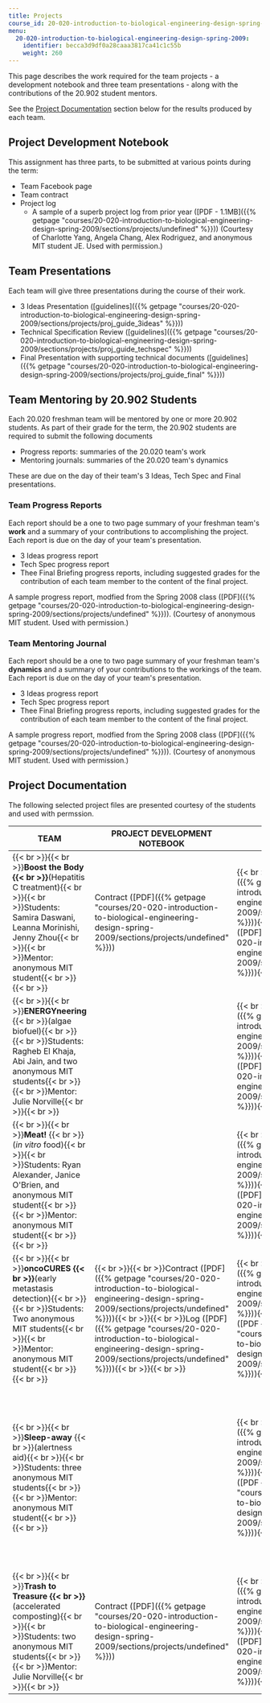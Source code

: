 ```yaml
---
title: Projects
course_id: 20-020-introduction-to-biological-engineering-design-spring-2009
menu:
  20-020-introduction-to-biological-engineering-design-spring-2009:
    identifier: becca3d9df0a28caaa3817ca41c1c55b
    weight: 260
---
```

This page describes the work required for the team projects - a development notebook and three team presentations - along with the contributions of the 20.902 student mentors.

See the [Project Documentation](#Project_Documentation) section below for the results produced by each team.

Project Development Notebook
----------------------------

This assignment has three parts, to be submitted at various points during the term:

*   Team Facebook page
*   Team contract
*   Project log
    *   A sample of a superb project log from prior year ([PDF - 1.1MB]({{% getpage "courses/20-020-introduction-to-biological-engineering-design-spring-2009/sections/projects/undefined" %}})) (Courtesy of Charlotte Yang, Angela Chang, Alex Rodriguez, and anonymous MIT student JE. Used with permission.)

Team Presentations
------------------

Each team will give three presentations during the course of their work.

*   3 Ideas Presentation ([guidelines]({{% getpage "courses/20-020-introduction-to-biological-engineering-design-spring-2009/sections/projects/proj_guide_3ideas" %}}))
*   Technical Specification Review ([guidelines]({{% getpage "courses/20-020-introduction-to-biological-engineering-design-spring-2009/sections/projects/proj_guide_techspec" %}}))
*   Final Presentation with supporting technical documents ([guidelines]({{% getpage "courses/20-020-introduction-to-biological-engineering-design-spring-2009/sections/projects/proj_guide_final" %}}))

Team Mentoring by 20.902 Students
---------------------------------

Each 20.020 freshman team will be mentored by one or more 20.902 students. As part of their grade for the term, the 20.902 students are required to submit the following documents

*   Progress reports: summaries of the 20.020 team's work
*   Mentoring journals: summaries of the 20.020 team's dynamics

These are due on the day of their team's 3 Ideas, Tech Spec and Final presentations.

### Team Progress Reports

Each report should be a one to two page summary of your freshman team's **work** and a summary of your contributions to accomplishing the project. Each report is due on the day of your team's presentation.

*   3 Ideas progress report
*   Tech Spec progress report
*   Thee Final Briefing progress reports, including suggested grades for the contribution of each team member to the content of the final project.

A sample progress report, modfied from the Spring 2008 class ([PDF]({{% getpage "courses/20-020-introduction-to-biological-engineering-design-spring-2009/sections/projects/undefined" %}})). (Courtesy of anonymous MIT student. Used with permission.)

### Team Mentoring Journal

Each report should be a one to two page summary of your freshman team's **dynamics** and a summary of your contributions to the workings of the team. Each report is due on the day of your team's presentation.

*   3 Ideas progress report
*   Tech Spec progress report
*   Thee Final Briefing progress reports, including suggested grades for the contribution of each team member to the content of the final project.

A sample progress report, modfied from the Spring 2008 class ([PDF]({{% getpage "courses/20-020-introduction-to-biological-engineering-design-spring-2009/sections/projects/undefined" %}})). (Courtesy of anonymous MIT student. Used with permission.)

Project Documentation
---------------------

The following selected project files are presented courtesy of the students and used with permssion.

| TEAM | PROJECT DEVELOPMENT NOTEBOOK | MILESTONE  {{< br >}}PRESENTATIONS | FINAL DOCUMENTS |
| --- | --- | --- | --- |
| {{< br >}}{{< br >}}**Boost the Body  {{< br >}}**(Hepatitis C treatment){{< br >}}{{< br >}}Students: Samira Daswani, Leanna Morinishi, Jenny Zhou{{< br >}}{{< br >}}Mentor: anonymous MIT student{{< br >}}{{< br >}} | Contract ([PDF]({{% getpage "courses/20-020-introduction-to-biological-engineering-design-spring-2009/sections/projects/undefined" %}})) | {{< br >}}{{< br >}}3 Ideas ([PDF]({{% getpage "courses/20-020-introduction-to-biological-engineering-design-spring-2009/sections/projects/undefined" %}})){{< br >}}{{< br >}}Tech Spec ([PDF]({{% getpage "courses/20-020-introduction-to-biological-engineering-design-spring-2009/sections/projects/undefined" %}})){{< br >}}{{< br >}} | Final presentation ([PDF]({{% getpage "courses/20-020-introduction-to-biological-engineering-design-spring-2009/sections/projects/undefined" %}})) |
| {{< br >}}{{< br >}}**ENERGYneering**  {{< br >}}(algae biofuel){{< br >}}{{< br >}}Students: Ragheb El Khaja, Abi Jain, and two anonymous MIT students{{< br >}}{{< br >}}Mentor: Julie Norville{{< br >}}{{< br >}} |   | {{< br >}}{{< br >}}3 Ideas ([PDF]({{% getpage "courses/20-020-introduction-to-biological-engineering-design-spring-2009/sections/projects/undefined" %}})){{< br >}}{{< br >}}Tech Spec ([PDF]({{% getpage "courses/20-020-introduction-to-biological-engineering-design-spring-2009/sections/projects/undefined" %}})){{< br >}}{{< br >}} |   |
| {{< br >}}{{< br >}}**Meat!**  {{< br >}}(_in vitro_ food){{< br >}}{{< br >}}Students: Ryan Alexander, Janice O'Brien, and anonymous MIT student{{< br >}}{{< br >}}Mentor: anonymous MIT student{{< br >}}{{< br >}} |   | {{< br >}}{{< br >}}3 Ideas ([PDF]({{% getpage "courses/20-020-introduction-to-biological-engineering-design-spring-2009/sections/projects/undefined" %}})){{< br >}}{{< br >}}Tech Spec ([PDF]({{% getpage "courses/20-020-introduction-to-biological-engineering-design-spring-2009/sections/projects/undefined" %}})){{< br >}}{{< br >}} |   |
| {{< br >}}{{< br >}}**oncoCURES  {{< br >}}**(early metastasis detection){{< br >}}{{< br >}}Students: Two anonymous MIT students{{< br >}}{{< br >}}Mentor: anonymous MIT student{{< br >}}{{< br >}} | {{< br >}}{{< br >}}Contract ([PDF]({{% getpage "courses/20-020-introduction-to-biological-engineering-design-spring-2009/sections/projects/undefined" %}})){{< br >}}{{< br >}}Log ([PDF]({{% getpage "courses/20-020-introduction-to-biological-engineering-design-spring-2009/sections/projects/undefined" %}})){{< br >}}{{< br >}} | {{< br >}}{{< br >}}3 Ideas ([PDF]({{% getpage "courses/20-020-introduction-to-biological-engineering-design-spring-2009/sections/projects/undefined" %}})){{< br >}}{{< br >}}Tech Spec ([PDF ‑ 2.8MB]({{% getpage "courses/20-020-introduction-to-biological-engineering-design-spring-2009/sections/projects/undefined" %}})){{< br >}}{{< br >}} | {{< br >}}{{< br >}}Final presentation ([PDF]({{% getpage "courses/20-020-introduction-to-biological-engineering-design-spring-2009/sections/projects/undefined" %}})){{< br >}}{{< br >}}Report ([PDF]({{% getpage "courses/20-020-introduction-to-biological-engineering-design-spring-2009/sections/projects/undefined" %}})){{< br >}}{{< br >}} |
| {{< br >}}{{< br >}}**Sleep-away**  {{< br >}}(alertness aid){{< br >}}{{< br >}}Students: three anonymous MIT students{{< br >}}{{< br >}}Mentor: anonymous MIT student{{< br >}}{{< br >}} |   | {{< br >}}{{< br >}}3 Ideas ([PDF]({{% getpage "courses/20-020-introduction-to-biological-engineering-design-spring-2009/sections/projects/undefined" %}})){{< br >}}{{< br >}}Tech Spec ([PDF ‑ 1.9MB]({{% getpage "courses/20-020-introduction-to-biological-engineering-design-spring-2009/sections/projects/undefined" %}})){{< br >}}{{< br >}} | {{< br >}}{{< br >}}Final presentation ([PDF - 1.4MB]({{% getpage "courses/20-020-introduction-to-biological-engineering-design-spring-2009/sections/projects/undefined" %}})){{< br >}}{{< br >}}Report ([PDF]({{% getpage "courses/20-020-introduction-to-biological-engineering-design-spring-2009/sections/projects/undefined" %}})){{< br >}}{{< br >}}Technical slides ([PDF ‑ 1.2MB]({{% getpage "courses/20-020-introduction-to-biological-engineering-design-spring-2009/sections/projects/undefined" %}})){{< br >}}{{< br >}} |
| {{< br >}}{{< br >}}**Trash to Treasure  {{< br >}}**(accelerated composting){{< br >}}{{< br >}}Students: two anonymous MIT students{{< br >}}{{< br >}}Mentor: Julie Norville{{< br >}}{{< br >}} | Contract ([PDF]({{% getpage "courses/20-020-introduction-to-biological-engineering-design-spring-2009/sections/projects/undefined" %}})) | {{< br >}}{{< br >}}3 Ideas ([PDF]({{% getpage "courses/20-020-introduction-to-biological-engineering-design-spring-2009/sections/projects/undefined" %}})){{< br >}}{{< br >}}Tech Spec ([PDF]({{% getpage "courses/20-020-introduction-to-biological-engineering-design-spring-2009/sections/projects/undefined" %}})){{< br >}}{{< br >}} |